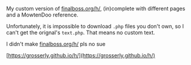 My custom version of [finalboss.org/h/](finalboss.org/h/), (in)complete with different pages and a MowtenDoo reference.

Unfortunately, it is impossible to download `.php` files you don't own, so I can't get the orignal's `text.php`. That means no custom text.

I didn't make [finalboss.org/h/](finalboss.org/h/) pls no sue

[https://grosserly.github.io/h/](https://grosserly.github.io/h/)
